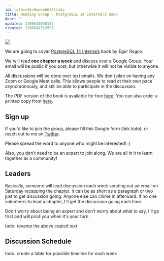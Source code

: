 ```yaml
---
id: lat3vz1kc9xnxbb6f7ltz6z
title: Reading Group - PostgreSQL 14 Internals Book
desc: ''
updated: 1706543050187
created: 1706541552953
---
```


![](/assets/images/postgresql-14-internals.png)

We are going to cover <a href="https://postgrespro.com/community/books/internals" target="_blank">PostgreSQL 14 Internals</a> book by Egor Rogov.

We will read **one chapter a week** and discuss over a Google Group. Your email will be public if you post, but otherwise it will not be visible to anyone.

All discussions will be done over text emails. We don't plan on having any Zoom or Google Meet calls. This allows people to read at their own pace asynchronously, and still be able to participate in the discussion.

The PDF version of the book is available for free <a href="https://edu.postgrespro.com/postgresql_internals-14_en.pdf" target="_blank">here</a>. You can also order a printed copy from <a href="https://postgrespro.com/community/books/internals" target="_blank">here</a>.

## Sign up

If you'd like to join the group, please fill this Google form (link todo), or reach out to me on <a href="https://twitter.com/AkJn99" target="_blank">Twitter</a>.

Please spread the word to anyone who might be interested! :)

Also, you don't need to be an expert to join along. We are all in it to learn together as a community!

## Leaders
Basically, someone will lead discussion each week sending out an email on Saturday recapping the chapter. It can be as short as a paragraph or two just to get discussion going. Anyone else can chime in afterward. If no one volunteers to lead a chapter, I'll get the discussion going each time.

Don't worry about being an expert and don't worry about what to say, I'll go first and will prod you when it's your turn.

todo: revamp the above copied text

## Discussion Schedule

todo: create a table for possible timeline for each week
